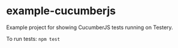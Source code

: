 # example-cucumberjs

Example project for showing CucumberJS tests running on Testery.

To run tests: `npm test`
